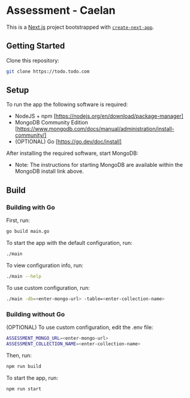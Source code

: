 # Assessment - Caelan

This is a [Next.js](https://nextjs.org/) project bootstrapped with [`create-next-app`](https://github.com/vercel/next.js/tree/canary/packages/create-next-app).

## Getting Started

Clone this repository:

```bash
git clone https://todo.todo.com
```

## Setup

To run the app the following software is required:
- NodeJS + npm [https://nodejs.org/en/download/package-manager]
- MongoDB Community Edition [https://www.mongodb.com/docs/manual/administration/install-community/]
- (OPTIONAL) Go [https://go.dev/doc/install]

After installing the required software, start MongoDB:
- Note: The instructions for starting MongoDB are available within the MongoDB install link above.

## Build

### Building with Go

First, run:

```bash
go build main.go
```

To start the app with the default configuration, run:

```bash
./main
```

To view configuration info, run:

```bash
./main --help
```

To use custom configuration, run:

```bash
./main -db=<enter-mongo-url> -table=<enter-collection-name>
```

### Building without Go

(OPTIONAL) To use custom configuration, edit the .env file:

```bash
ASSESSMENT_MONGO_URL=<enter-mongo-url>
ASSESSMENT_COLLECTION_NAME=<enter-collection-name>
```

Then, run:

```bash
npm run build
```

To start the app, run:

```bash
npm run start
```